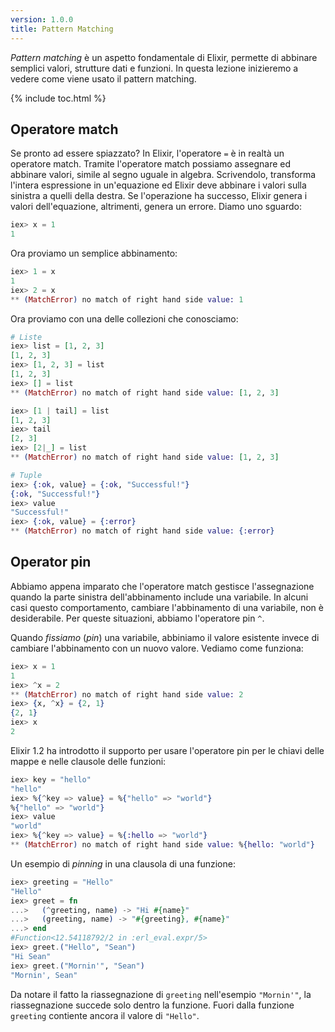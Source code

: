 ```yaml
---
version: 1.0.0
title: Pattern Matching
---
```


_Pattern matching_ è un aspetto fondamentale di Elixir, permette di abbinare semplici valori, strutture dati e funzioni. In questa lezione inizieremo a vedere come viene usato il pattern matching.

{% include toc.html %}

## Operatore match

Se pronto ad essere spiazzato? In Elixir, l'operatore `=` è in realtà un operatore match. Tramite l'operatore match possiamo assegnare ed abbinare valori, simile al segno uguale in algebra. Scrivendolo, transforma l'intera espressione in un'equazione ed Elixir deve abbinare i valori sulla sinistra a quelli della destra. Se l'operazione ha successo, Elixir genera i valori dell'equazione, altrimenti, genera un errore. Diamo uno sguardo:

```elixir
iex> x = 1
1
```

Ora proviamo un semplice abbinamento:

```elixir
iex> 1 = x
1
iex> 2 = x
** (MatchError) no match of right hand side value: 1
```

Ora proviamo con una delle collezioni che conosciamo:

```elixir
# Liste
iex> list = [1, 2, 3]
[1, 2, 3]
iex> [1, 2, 3] = list
[1, 2, 3]
iex> [] = list
** (MatchError) no match of right hand side value: [1, 2, 3]

iex> [1 | tail] = list
[1, 2, 3]
iex> tail
[2, 3]
iex> [2|_] = list
** (MatchError) no match of right hand side value: [1, 2, 3]

# Tuple
iex> {:ok, value} = {:ok, "Successful!"}
{:ok, "Successful!"}
iex> value
"Successful!"
iex> {:ok, value} = {:error}
** (MatchError) no match of right hand side value: {:error}
```

## Operator pin

Abbiamo appena imparato che l'operatore match gestisce l'assegnazione quando la parte sinistra dell'abbinamento include una variabile. In alcuni casi questo comportamento, cambiare l'abbinamento di una variabile, non è desiderabile. Per queste situazioni, abbiamo l'operatore pin `^`.

Quando _fissiamo_ (_pin_) una variabile, abbiniamo il valore esistente invece di cambiare l'abbinamento con un nuovo valore. Vediamo come funziona:

```elixir
iex> x = 1
1
iex> ^x = 2
** (MatchError) no match of right hand side value: 2
iex> {x, ^x} = {2, 1}
{2, 1}
iex> x
2
```

Elixir 1.2 ha introdotto il supporto per usare l'operatore pin per le chiavi delle mappe e nelle clausole delle funzioni:

```elixir
iex> key = "hello"
"hello"
iex> %{^key => value} = %{"hello" => "world"}
%{"hello" => "world"}
iex> value
"world"
iex> %{^key => value} = %{:hello => "world"}
** (MatchError) no match of right hand side value: %{hello: "world"}
```

Un esempio di _pinning_ in una clausola di una funzione:

```elixir
iex> greeting = "Hello"
"Hello"
iex> greet = fn
...>   (^greeting, name) -> "Hi #{name}"
...>   (greeting, name) -> "#{greeting}, #{name}"
...> end
#Function<12.54118792/2 in :erl_eval.expr/5>
iex> greet.("Hello", "Sean")
"Hi Sean"
iex> greet.("Mornin'", "Sean")
"Mornin', Sean"
```

Da notare il fatto la riassegnazione di `greeting` nell'esempio `"Mornin'"`, la riassegnazione succede solo dentro la funzione. Fuori dalla funzione `greeting` contiente ancora il valore di `"Hello"`.
